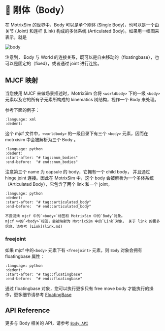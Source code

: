 # 🤖 刚体（Body）

在 MotrixSim 的世界中，Body 可以是单个刚体 (Single Body)，也可以是一个由关节 (Joint) 和连杆 (Link) 构成的多体系统 (Articulated Body)。如果用一幅图来表示，就是

![body](/_static/images/body.png)

注意到， Body 与 World 的连接关系，既可以是自由移动的（floatingbase），也可以是固定的（fixed），或者通过 joint 进行连接。

## MJCF 映射

当您使用 MJCF 来做场景描述时，MotrixSim 会将 `<worldbody>` 下的一级 `<body>` 元素以及它的所有子元素所构成的 kinematics 树结构，视作一个 Body 来处理。

参考下面的例子：

```{literalinclude} ../../../../../examples/assets/body.xml
:language: xml
:dedent:
```

这个 mjcf 文件中，`<worldbody>` 的一级目录下有三个 `<body>` 元素，因而在 motrxisim 中会被解析为三个 Body 。

```{literalinclude} ../../../../../examples/body.py
:language: python
:dedent:
:start-after: "# tag::num_bodies"
:end-before:  "# end::num_bodies"
```

注意第三个 name 为 capsule 的 body，它拥有一个 child body， 并且通过 hinge joint 连接。因此在 MotrixSim 中，这个 body 会被解析为一个多体系统（Articulated Body），它包含了两个 link 和一个 joint。

```{literalinclude} ../../../../../examples/body.py
:language: python
:dedent:
:start-after: "# tag::articulated_body"
:end-before:  "# end::articulated_body"

```

```{note}
不要混淆 mjcf 中的`<body>`标签和 MotrixSim 中的`Body`对象。
mjcf 中的`<body>`标签，会被映射为 MotrixSim 中的`Link`对象， 关于 link 的更多信息，请参考 [Link](link.md)
```

### freejoint

如果 mjcf 中的`<body>` 元素下有 `<freejoint>` 元素，则 `Body` 对象会拥有 floatingbase 属性：

```{literalinclude} ../../../../../examples/body.py
:language: python
:dedent:
:start-after: "# tag::floatingbase"
:end-before:  "# end::floatingbase"
```

通过 floatingbase 对象，您可以执行更多只有 free move body 才能执行的操作，更多细节请参考 [FloatingBase](floating_base.md)

## API Reference

更多与 Body 相关的 API，请参考 [`Body API`]

[`Body API`]: motrixsim.Body
